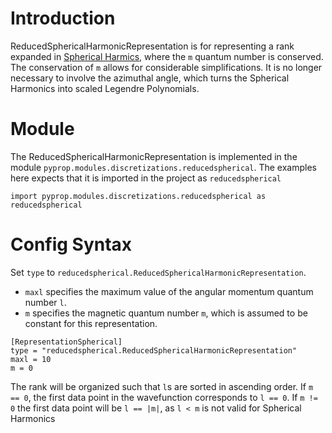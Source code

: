 # Introduction #

ReducedSphericalHarmonicRepresentation is for representing a rank expanded in [Spherical Harmics](http://wikipedia.org/Spherical_harmonics), where the `m` quantum number is conserved. The conservation of `m` allows for considerable simplifications. It is no longer necessary to involve the azimuthal angle, which turns the Spherical Harmonics into scaled Legendre Polynomials.


# Module #

The ReducedSphericalHarmonicRepresentation is implemented in the module `pyprop.modules.discretizations.reducedspherical`. The examples here expects that it is imported in the project as `reducedspherical`
```
import pyprop.modules.discretizations.reducedspherical as reducedspherical
```


# Config Syntax #

Set `type` to `reducedspherical.ReducedSphericalHarmonicRepresentation`.

  * `maxl` specifies the maximum value of the angular momentum quantum number `l`.
  * `m` specifies the magnetic quantum number `m`, which is assumed to be constant for this representation.

```
[RepresentationSpherical]
type = "reducedspherical.ReducedSphericalHarmonicRepresentation"
maxl = 10
m = 0
```

The rank will be organized such that `l`s are sorted in ascending order. If `m == 0`, the first data point in the wavefunction corresponds to `l == 0`. If `m != 0` the first data  point will be `l == |m|`, as `l < m` is not valid for Spherical Harmonics